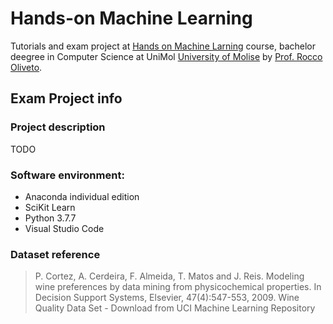 # Hands-on Machine Learning
Tutorials and exam project at [Hands on Machine Larning](https://unimol.esse3.cineca.it/AttivitaDidatticaContestualizzata.do?ad_id=31310023&cds_id=10018&pds_id=9999&aa_ord_id=2017&aa_off_id=2019&cod_lingua=ita) course, bachelor deegree in Computer Science at UniMol [University of Molise](www.unimol.it) by [Prof. Rocco Oliveto](http://docenti.unimol.it/index.php?cf=24294f9b83906217716f97184d861cf29b5fdea47d86ec30acbbf25180538f64).

## Exam Project info
### Project description
TODO

### Software environment:
- Anaconda individual edition
- SciKit Learn
- Python 3.7.7
- Visual Studio Code

### Dataset reference
>P. Cortez, A. Cerdeira, F. Almeida, T. Matos and J. Reis.
>Modeling wine preferences by data mining from physicochemical properties. In Decision Support Systems, Elsevier, 47(4):547-553, 2009.
>Wine Quality Data Set - Download from UCI Machine Learning Repository
